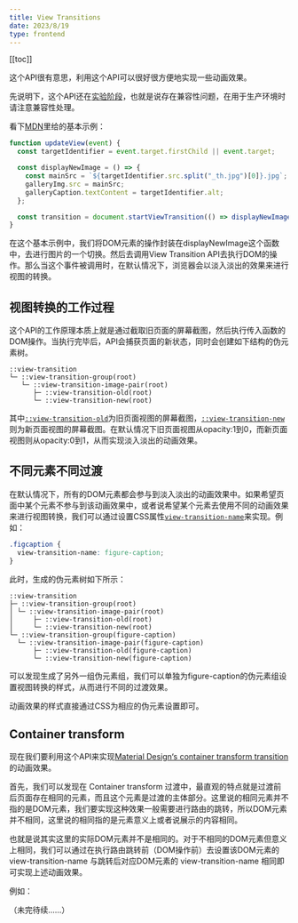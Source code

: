 ```yaml
---
title: View Transitions
date: 2023/8/19
type: frontend
---
```


[[toc]]

这个API很有意思，利用这个API可以很好很方便地实现一些动画效果。

先说明下，这个API还在<u>实验阶段</u>，也就是说存在兼容性问题，在用于生产环境时请注意兼容性处理。

看下[MDN](https://developer.mozilla.org/en-US/docs/Web/API/View_Transitions_API)里给的基本示例：

```javascript
function updateView(event) {
  const targetIdentifier = event.target.firstChild || event.target;

  const displayNewImage = () => {
    const mainSrc = `${targetIdentifier.src.split("_th.jpg")[0]}.jpg`;
    galleryImg.src = mainSrc;
    galleryCaption.textContent = targetIdentifier.alt;
  };

  const transition = document.startViewTransition(() => displayNewImage());
}
```

在这个基本示例中，我们将DOM元素的操作封装在displayNewImage这个函数中，去进行图片的一个切换。然后去调用View Transition API去执行DOM的操作。那么当这个事件被调用时，在默认情况下，浏览器会以淡入淡出的效果来进行视图的转换。

## 视图转换的工作过程

这个API的工作原理本质上就是通过截取旧页面的屏幕截图，然后执行传入函数的DOM操作。当执行完毕后，API会捕获页面的新状态，同时会创建如下结构的伪元素树。

```
::view-transition
└─ ::view-transition-group(root)
   └─ ::view-transition-image-pair(root)
      ├─ ::view-transition-old(root)
      └─ ::view-transition-new(root)
```

其中[`::view-transition-old`](https://developer.mozilla.org/en-US/docs/Web/CSS/::view-transition-old)为旧页面视图的屏幕截图，[`::view-transition-new`](https://developer.mozilla.org/en-US/docs/Web/CSS/::view-transition-new)则为新页面视图的屏幕截图。在默认情况下旧页面视图从opacity:1到0，而新页面视图则从opacity:0到1，从而实现淡入淡出的动画效果。

## 不同元素不同过渡

在默认情况下，所有的DOM元素都会参与到淡入淡出的动画效果中。如果希望页面中某个元素不参与到该动画效果中，或者说希望某个元素去使用不同的动画效果来进行视图转换，我们可以通过设置CSS属性[`view-transition-name`](https://developer.mozilla.org/en-US/docs/Web/CSS/view-transition-name)来实现。例如：

```css
.figcaption {
  view-transition-name: figure-caption;
}
```

此时，生成的伪元素树如下所示：

```
::view-transition
├─ ::view-transition-group(root)
│ └─ ::view-transition-image-pair(root)
│     ├─ ::view-transition-old(root)
│     └─ ::view-transition-new(root)
└─ ::view-transition-group(figure-caption)
  └─ ::view-transition-image-pair(figure-caption)
      ├─ ::view-transition-old(figure-caption)
      └─ ::view-transition-new(figure-caption)
```

可以发现生成了另外一组伪元素组，我们可以单独为figure-caption的伪元素组设置视图转换的样式，从而进行不同的过渡效果。

动画效果的样式直接通过CSS为相应的伪元素设置即可。

## Container transform

现在我们要利用这个API来实现[Material Design‘s container transform transition](https://m2.material.io/design/motion/the-motion-system.html#container-transform)的动画效果。

首先，我们可以发现在 Container transform 过渡中，最直观的特点就是过渡前后页面存在相同的元素，而且这个元素是过渡的主体部分。这里说的相同元素并不指的是DOM元素，我们要实现这种效果一般需要进行路由的跳转，所以DOM元素并不相同，这里说的相同指的是元素意义上或者说展示的内容相同。

也就是说其实这里的实际DOM元素并不是相同的。对于不相同的DOM元素但意义上相同，我们可以通过在执行路由跳转前（DOM操作前）去设置该DOM元素的 view-transition-name 与跳转后对应DOM元素的 view-transition-name 相同即可实现上述动画效果。

例如：

（未完待续……）
